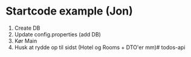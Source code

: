 # Startcode example (Jon)

1. Create DB
2. Update config.properties (add DB)
3. Kør Main
4. Husk at rydde op til sidst (Hotel og Rooms + DTO'er mm)# todos-api
